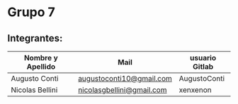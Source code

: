 # Grupo 7

## Integrantes:

| Nombre y Apellido  |      Mail                      |     usuario Gitlab   |
| ----------------   | ------------------------------ | -------------------  |
| Augusto Conti      |  augustoconti10@gmail.com      | AugustoConti         |
| Nicolas Bellini    |  nicolasgbellini@gmail.com     | xenxenon             |